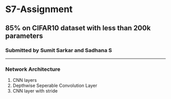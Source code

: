 # S7-Assignment
## 85% on CIFAR10 dataset with less than 200k parameters
### Submitted by Sumit Sarkar and Sadhana S
-----------------------------------------------------------------
### Network Architecture ###
1. CNN layers
2. Depthwise Seperable Convolution Layer
3. CNN layer with stride
